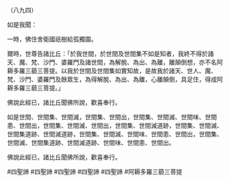 （八九四）

如是我聞：

一時，佛住舍衛國祇樹給孤獨園。

爾時，世尊告諸比丘：「於我世間，於世間及世間集不如是知者，我終不得於諸天、魔、梵、沙門、婆羅門及諸世間，為解脫、為出、為離，離顛倒想，亦不名阿耨多羅三藐三菩提。以我於世間及世間集如實知故，是故我於諸天、世人、魔、梵、沙門、婆羅門及餘眾生，為得解脫、為出、為離，心離顛倒，具足住，得成阿耨多羅三藐三菩提。」

佛說此經已，諸比丘聞佛所說，歡喜奉行。

如是世間、世間集、世間滅，世間集、世間出，世間集、世間滅、世間味、世間患、世間出，世間集、世間滅、世間出，世間集、世間滅道跡，世間集、世間滅、世間集道跡、世間滅道跡，世間集、世間滅、世間味、世間患、世間出，世間集、世間滅、世間集道跡、世間滅道跡、世間味、世間患、世間出。

佛說此經已，諸比丘聞佛所說，歡喜奉行。



#四聖諦
#四聖諦
#四聖諦
#四聖諦
#四聖諦
#阿耨多羅三藐三菩提
